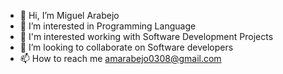 - 👋 Hi, I’m Miguel Arabejo
- 👀 I’m interested in Programming Language
- 🌱 I'm interested working with Software Development Projects
- 💞️ I’m looking to collaborate on Software developers
- 📫 How to reach me amarabejo0308@gmail.com

<!---
amarabejo0308/amarabejo0308 is a ✨ special ✨ repository because its `README.md` (this file) appears on your GitHub profile.
You can click the Preview link to take a look at your changes.
--->
